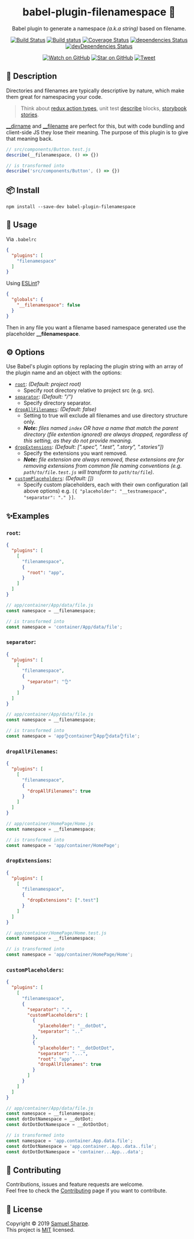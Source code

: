 <div align="center">
<h1>babel-plugin-filenamespace 📂</h1>
<p>Babel plugin to generate a namespace <i>(a.k.a string)</i> based on filename.</p>

[![Build Status](https://travis-ci.org/samit4me/babel-plugin-filenamespace.svg?branch=master)](https://travis-ci.org/samit4me/babel-plugin-filenamespace)
[![Build status](https://ci.appveyor.com/api/projects/status/j63t7l2wwaqu3h0i?svg=true)](https://ci.appveyor.com/project/samit4me/babel-plugin-filenamespace)
[![Coverage Status](https://coveralls.io/repos/github/samit4me/babel-plugin-filenamespace/badge.svg?branch=master)](https://coveralls.io/github/samit4me/babel-plugin-filenamespace?branch=master)
[![dependencies Status](https://david-dm.org/samit4me/babel-plugin-filenamespace/status.svg)](https://david-dm.org/samit4me/babel-plugin-filenamespace)
[![devDependencies Status](https://david-dm.org/samit4me/babel-plugin-filenamespace/dev-status.svg)](https://david-dm.org/samit4me/babel-plugin-filenamespace?type=dev)

[![Watch on GitHub][github-watch-badge]][github-watch]
[![Star on GitHub][github-star-badge]][github-star]
[![Tweet][twitter-badge]][twitter]

</div>

## 📄 Description

Directories and filenames are typically descriptive by nature, which make them great for namespacing your code.

> Think about [redux action types][reduxActionType], unit test [describe][jestDescribe] blocks, [storybook stories][storyNesting].

[__dirname][__dirname] and [__filename][__filename] are perfect for this, but with code bundling and client-side JS they lose their meaning. The purpose of this plugin is to give that meaning back.

```javascript
// src/components/Button.test.js
describe(__filenamespace, () => {})
```
```javascript
// is transformed into
describe('src/components/Button', () => {})
```

## 📦 Install

```
npm install --save-dev babel-plugin-filenamespace
```

## 🚀 Usage
Via `.babelrc`
```json
{
  "plugins": [
    "filenamespace"
  ]
}
```

Using [ESLint][eslint]?

```json
{
  "globals": {
    "__filenamespace": false
  }
}
```

Then in any file you want a filename based namespace generated use the placeholder **__filenamespace**.

## ⚙️ Options

Use Babel's plugin options by replacing the plugin string with an array of the plugin name and an object with the options:
- [`root`](#root): *(Default: project root)*
   - Specify root directory relative to project src (e.g. src).
- [`separator`](#separator): *(Default: "/")*
   - Specify directory separator.
- [`dropAllFilenames`](#dropallfilenames): *(Default: false)*
   - Setting to true will exclude all filenames and use directory structure only.
   - _**Note:** files named `index` OR have a name that match the parent directory (file extention ignored) are always dropped, regardless of this setting, as they do not provide meaning_.
- [`dropExtensions`](#dropextensions): *(Default: [".spec", ".test", ".story", ".stories"])*
   - Specify the extensions you want removed.
   - _**Note:** file extension are always removed, these extensions are for removing extensions from common file naming conventions (e.g. `path/to/file.test.js` will transform to `path/to/file`)_.
- [`customPlaceholders`](#customplaceholders): *(Default: [])*
   - Specify custom placeholders, each with their own configuration (all above options) e.g. `[{ "placeholder": "__testnamespace", "separator": "." }]`.

## ✨Examples

### `root`:
```json
{
  "plugins": [
    [
      "filenamespace",
      {
        "root": "app",
      }
    ]
  ]
}
```

```javascript
// app/container/App/data/file.js
const namespace = __filenamespace;
```
```javascript
// is transformed into
const namespace = 'container/App/data/file';
```

### `separator`:
```json
{
  "plugins": [
    [
      "filenamespace",
      {
        "separator": "👌"
      }
    ]
  ]
}
```

```javascript
// app/container/App/data/file.js
const namespace = __filenamespace;
```
```javascript
// is transformed into
const namespace = 'app👌container👌App👌data👌file';
```

### `dropAllFilenames`:
```json
{
  "plugins": [
    [
      "filenamespace",
      {
        "dropAllFilenames": true
      }
    ]
  ]
}
```

```javascript
// app/container/HomePage/Home.js
const namespace = __filenamespace;
```
```javascript
// is transformed into
const namespace = 'app/container/HomePage';
```

### `dropExtensions`:
```json
{
  "plugins": [
    [
      "filenamespace",
      {
        "dropExtensions": [".test"]
      }
    ]
  ]
}
```

```javascript
// app/container/HomePage/Home.test.js
const namespace = __filenamespace;
```
```javascript
// is transformed into
const namespace = 'app/container/HomePage/Home';
```

### `customPlaceholders`:

```json
{
  "plugins": [
    [
      "filenamespace",
      {
        "separator": ".",
        "customPlaceholders": [
          {
            "placeholder": "__dotDot",
            "separator": ".."
          },
          {
            "placeholder": "__dotDotDot",
            "separator": "...",
            "root": "app",
            "dropAllFilenames": true
          }
        ]
      }
    ]
  ]
}
```

```javascript
// app/container/App/data/file.js
const namespace = __filenamespace;
const dotDotNamespace = __dotDot;
const dotDotDotNamespace = __dotDotDot;
```
```javascript
// is transformed into
const namespace = 'app.container.App.data.file';
const dotDotNamespace = 'app.container..App..data..file';
const dotDotDotNamespace = 'container...App...data';
```

## 🤝 Contributing
Contributions, issues and feature requests are welcome.<br />
Feel free to check the [Contributing](https://github.com/samit4me/babel-plugin-filenamespace/blob/master/CONTRIBUTING.md) page if you want to contribute.

## 📝 License

Copyright © 2019 [Samuel Sharpe](https://github.com/samit4me).<br />
This project is [MIT](https://github.com/samit4me/babel-plugin-filenamespace/blob/master/LICENSE) licensed.

[__dirname]: https://nodejs.org/api/modules.html#modules_dirname
[__filename]: https://nodejs.org/api/modules.html#modules_filename
[eslint]: http://eslint.org/
[jestDescribe]: https://jestjs.io/docs/en/api#describename-fn
[reduxActionType]: https://redux.js.org/basics/actions#actions
[storyNesting]: https://storybook.js.org/docs/basics/writing-stories/#nesting-stories
[github-watch-badge]: https://img.shields.io/github/watchers/samit4me/babel-plugin-filenamespace.svg?style=social
[github-watch]: https://github.com/samit4me/babel-plugin-filenamespace/watchers
[github-star-badge]: https://img.shields.io/github/stars/samit4me/babel-plugin-filenamespace.svg?style=social
[github-star]: https://github.com/samit4me/babel-plugin-filenamespace/stargazers
[twitter]: https://twitter.com/intent/tweet?text=Check%20out%20babel-plugin-filenamespace!%20https://github.com/samit4me/babel-plugin-filenamespace%20%F0%9F%91%8D
[twitter-badge]: https://img.shields.io/twitter/url/https/github.com/samit4me/babel-plugin-filenamespace.svg?style=social